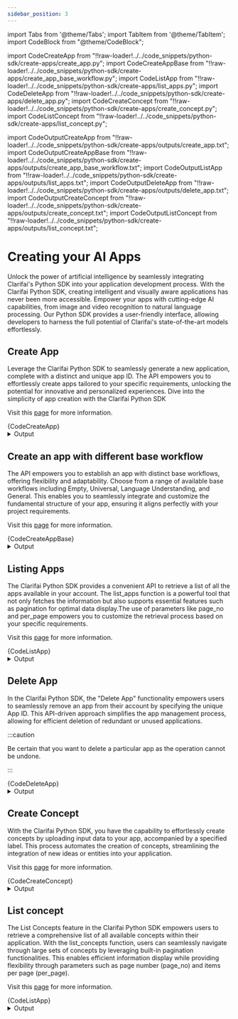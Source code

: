 ```yaml
---
sidebar_position: 3
---
```





import Tabs from '@theme/Tabs';
import TabItem from '@theme/TabItem';
import CodeBlock from "@theme/CodeBlock";

import CodeCreateApp from "!!raw-loader!../../code_snippets/python-sdk/create-apps/create_app.py";
import CodeCreateAppBase from "!!raw-loader!../../code_snippets/python-sdk/create-apps/create_app_base_workflow.py";
import CodeListApp from "!!raw-loader!../../code_snippets/python-sdk/create-apps/list_apps.py";
import CodeDeleteApp from "!!raw-loader!../../code_snippets/python-sdk/create-apps/delete_app.py";
import CodeCreateConcept from "!!raw-loader!../../code_snippets/python-sdk/create-apps/create_concept.py";
import CodeListConcept from "!!raw-loader!../../code_snippets/python-sdk/create-apps/list_concept.py";



import CodeOutputCreateApp from "!!raw-loader!../../code_snippets/python-sdk/create-apps/outputs/create_app.txt";
import CodeOutputCreateAppBase from "!!raw-loader!../../code_snippets/python-sdk/create-apps/outputs/create_app_base_workflow.txt";
import CodeOutputListApp from "!!raw-loader!../../code_snippets/python-sdk/create-apps/outputs/list_apps.txt";
import CodeOutputDeleteApp from "!!raw-loader!../../code_snippets/python-sdk/create-apps/outputs/delete_app.txt";
import CodeOutputCreateConcept from "!!raw-loader!../../code_snippets/python-sdk/create-apps/outputs/create_concept.txt";
import CodeOutputListConcept from "!!raw-loader!../../code_snippets/python-sdk/create-apps/outputs/list_concept.txt";



# Creating your AI Apps

Unlock the power of artificial intelligence by seamlessly integrating Clarifai's Python SDK into your application development process. With the Clarifai Python SDK, creating intelligent and visually aware applications has never been more accessible. Empower your apps with cutting-edge AI capabilities, from image and video recognition to natural language processing. Our Python SDK provides a user-friendly interface, allowing developers to harness the full potential of Clarifai's state-of-the-art models effortlessly.


## Create App

Leverage the Clarifai Python SDK to seamlessly generate a new application, complete with a distinct and unique app ID. The API empowers you to effortlessly create apps tailored to your specific requirements, unlocking the potential for innovative and personalized experiences. Dive into the simplicity of app creation with the Clarifai Python SDK

Visit this [page](https://docs.clarifai.com/clarifai-basics/applications/) for more information.

<Tabs>
<TabItem value="python" label="Python">
    <CodeBlock className="language-python">{CodeCreateApp}</CodeBlock>
</TabItem>
</Tabs>

<details>
  <summary>Output</summary>
    <CodeBlock className="language-text">{CodeOutputCreateApp}</CodeBlock>
</details>


## Create an app with different base workflow

The API empowers you to establish an app with distinct base workflows, offering flexibility and adaptability. Choose from a range of available base workflows including Empty, Universal, Language Understanding, and General. This enables you to seamlessly integrate and customize the fundamental structure of your app, ensuring it aligns perfectly with your project requirements.

Visit this [page](https://docs.clarifai.com/clarifai-basics/applications/application-settings) for more information.

<Tabs>
<TabItem value="python" label="Python">
    <CodeBlock className="language-python">{CodeCreateAppBase}</CodeBlock>
</TabItem>
</Tabs>

<details>
  <summary>Output</summary>
    <CodeBlock className="language-text">{CodeOutputCreateAppBase}</CodeBlock>
</details>


## Listing Apps

The Clarifai Python SDK provides a convenient API to retrieve a list of all the apps available in your account. The list_apps function is a powerful tool that not only fetches the information but also supports essential features such as pagination for optimal data display.The use of parameters like page_no and per_page empowers you to customize the retrieval process based on your specific requirements.

Visit this [page](https://docs.clarifai.com/api-guide/advanced-topics/pagination) for more information.

<Tabs>
<TabItem value="python" label="Python">
    <CodeBlock className="language-python">{CodeListApp}</CodeBlock>
</TabItem>
</Tabs>

<details>
  <summary>Output</summary>
    <CodeBlock className="language-text">{CodeOutputListApp}</CodeBlock>
</details>


## Delete App

In the Clarifai Python SDK, the "Delete App" functionality empowers users to seamlessly remove an app from their account by specifying the unique App ID. This API-driven approach simplifies the app management process, allowing for efficient deletion of redundant or unused applications.

:::caution

Be certain that you want to delete a particular app as the operation cannot be undone.

:::



<Tabs>
<TabItem value="python" label="Python">
    <CodeBlock className="language-python">{CodeDeleteApp}</CodeBlock>
</TabItem>
</Tabs>

<details>
  <summary>Output</summary>
    <CodeBlock className="language-text">{CodeOutputDeleteApp}</CodeBlock>
</details>


                                          

                                                                                                                  


## Create Concept

With the Clarifai Python SDK, you have the capability to effortlessly create concepts by uploading input data to your app, accompanied by a specified label. This process automates the creation of concepts, streamlining the integration of new ideas or entities into your application.

Visit this [page](https://docs.clarifai.com/portal-guide/concepts/create-get-update-delete) for more information.

<Tabs>
<TabItem value="python" label="Python">
    <CodeBlock className="language-python">{CodeCreateConcept}</CodeBlock>
</TabItem>
</Tabs>

<details>
  <summary>Output</summary>
    <CodeBlock className="language-text">{CodeOutputCreateConcept}</CodeBlock>
</details>

                                      


## List concept 

The List Concepts feature in the Clarifai Python SDK empowers users to retrieve a comprehensive list of all available concepts within their application. With the list_concepts function, users can seamlessly navigate through large sets of concepts by leveraging built-in pagination functionalities. This enables efficient information display while providing flexibility through parameters such as page number (page_no) and items per page (per_page).

Visit this [page](https://docs.clarifai.com/api-guide/advanced-topics/pagination) for more information.



<Tabs>
<TabItem value="python" label="Python">
    <CodeBlock className="language-python">{CodeListApp}</CodeBlock>
</TabItem>
</Tabs>

<details>
  <summary>Output</summary>
    <CodeBlock className="language-text">{CodeOutputListApp}</CodeBlock>
</details>

